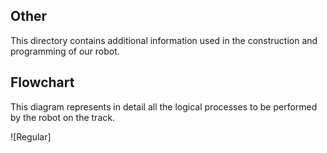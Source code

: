 ## Other

This directory contains additional information used in the construction and programming of our robot.

## Flowchart
This diagram represents in detail all the logical processes to be performed by the robot on the track.

![Regular]



